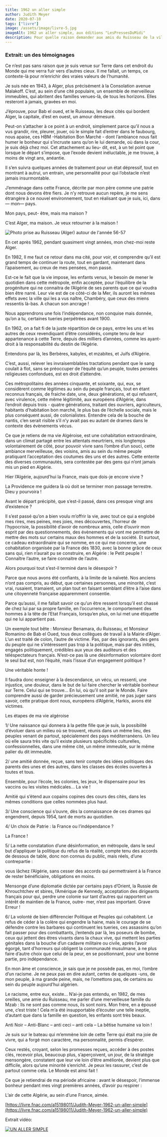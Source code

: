 ```yaml
---
title: 1962 un aller simple
author: Judith Meyer
date: 2020-07-10
tags: ["livre"]
image: /assets/image/livre-5.jpg
imageAlt: 1962 un aller simple, aux éditions "LesPressesDuMidi"
description: Pour quelle raison demander aux amis du Ruisseau de la ville d’Alger, de se souvenir, de leur passage de l’Algérie, à la France ? N’ont-ils pas essuyé suffisamment de larmes pour les solliciter à nouveau ? Ce temps lointain, resurgi, leur permettra de rétablir l’authenticité d’une vie dans cette Afrique du Nord, ouverte alors à toutes les âmes de bonne volonté, faire comprendre, aux enfants, comment des hommes et des femmes, venus des horizons les plus divers, ont cohabité dans un total respect du voisin, lui aussi arrivé par bateau d’un des ports de ce bassin méditerranéen. À ceux, français de métropole, ayant pris des positions de défense des uns, et de rejet des autres, sans rien connaître du contexte véridique, un conseil sincère - Méditez ! L’ignorance entraîne une ingérence injuste qui provoque, chez l’innocente victime, le désarroi, une souffrance, une punition injustifiée.
---
```


### Extrait: un des témoignages

Ce n’est pas sans raison que je suis venue sur Terre dans cet endroit du Monde qui me verra fuir vers d’autres cieux.
Il me fallait, un temps, ce contexte-là pour m’enrichir des vraies valeurs de l’humanité.

Je suis née en 1943, à Alger, plus précisément à la Consolation avenue Malakoff. C’est, au sein d’une cité populaire, un ensemble de merveilleux immeubles, qui abritent des familles venues-là, de tous les horizons. Elles resteront à jamais, gravées en moi.

J’éprouve, pour Bab el oued, et le Ruisseau, les deux cités qui bordent Alger, la capitale, d’est en ouest, un amour démesuré.

Peut-on s’attacher à ce point à un endroit, simplement parce qu’il nous a vus grandir, rire, pleurer, jouer, où le simple fait d’entrer dans le faubourg, nous apaise, ces HBM -Habitation Bon Marché - dont l’ambiance nous fait humer le bonheur qui s’incruste sans qu’on le lui demande, où dans la cour, je suis déjà chez moi. Cet attachement au lieu- dit, est, à un tel point que lorsque le départ s’impose, que l’exode devient inéluctable, je me trouve, à moins de vingt ans, anéantie.

Il s’en suivra quelques années de traitement pour un état dépressif, tout en montrant à autrui, un entrain, une personnalité pour qui l’obstacle n’est jamais insurmontable.

J’emménage dans cette France, décrite par mon père comme une patrie dont nous devons être fiers. Je n’y retrouve aucun repère, je me sens étrangère à ce nouvel environnement, tout en réalisant que je suis, ici, dans— mon— pays.

Mon pays, peut- être, mais ma maison ?

C’est Alger, ma maison. Je veux retourner à la maison !

![Photo prise au Ruisseau (Alger) autour de l'année 56-57 ](/assets/image/ruisseau.png "Photo prise au Ruisseau (Alger) autour de l'année 56-57 ")

En cet après 1962, pendant quasiment vingt années, mon chez-moi reste Alger.

En 1982, Il me faut ce retour dans ma cité, pour voir, et comprendre qu’il est grand temps de continuer la route, tout en gardant, maintenant dans l’apaisement, au creux de mes pensées, mon passé.

Est-ce le fait que la vie impose, les enfants venus, le besoin de mener le quotidien dans cette métropole, enfin acceptée, pour l’équilibre de la progéniture qui ne connaitra de l’Algérie de ses parents que ce qui voudra bien être narré. Leur vie est de ce côté-ci de la Mer, ils auront les mêmes effets avec la ville qui les a vus naître, Chambéry, que ceux des miens ressentis là-bas. A chacun son ancrage !

Nous apprendrons une fois l’indépendance, non conquise mais donnée, qu’on a tu, certaines tueries perpétrées avant 1900.

En 1962, on a fait fi de la juste répartition de ce pays, entre les uns et les autres de ceux revendiquant d’être considérés, compte tenu de leur appartenance à cette Terre, depuis des milliers d’années, comme les ayant- droit à la responsabilité du destin de l’Algérie.

Entendons par là, les Berbères, kabyles, et mzabites, et Juifs d’Algérie.

C’est, aussi, relever les invraisemblables tractations pendant que le sang coulait à flot, sans se préoccuper de l’équité qu’un peuple, toutes pensées religieuses confondues, est en droit d’attendre.

Ces métropolitains des années cinquante, et soixante, qui, eux, se considèrent comme légitimes au sein du peuple français, tout en étant reconnus français, de fraiche date, une, deux générations, et qui refusent, avec virulence, cette même légitimité, aux européens d’Algérie, dans l’endroit depuis trois - quatre générations, traitant des ouvriers, agriculteurs, habitants d’habitation bon marché, le plus bas de l’échelle sociale, mais le plus conséquent aussi, de colonialistes. Entendre cela de la bouche de nantis, c’en serait risible s’il n’y avait pas eu autant de drames dans le contexte des évènements vécus.

Ce que je retiens de ma vie Algéroise, est une cohabitation extraordinaire, dans un climat partagé entre les attentats meurtriers, mis longtemps volontairement de côté, pour pouvoir vivre sans l’ombre d’un souci, cette ambiance merveilleuse, des voisins, amis au sein du même peuple pratiquant l’acceptation des coutumes des uns et des autres. Cette entente des diverses communautés, sera contestée par des gens qui n’ont jamais mis un pied en Algérie.

Hier l’Algérie, aujourd’hui la France, mais que dois-je encore vivre ?

La Providence me guidera là où doit se terminer mon passage terrestre. Dieu y pourvoira !

Avant le départ précipité, que s’est-il passé, dans ces presque vingt ans d’existence ?

Il s’est passé qu’on a bien voulu m’offrir la vie, avec tout ce qui a englobé mes rires, mes peines, mes joies, mes découvertes, l’horreur de l’hypocrisie, la possibilité d’avoir de nombreux amis, celle d’ouvrir mon esprit par des questionnements, des évènements qui vont me permettre de mettre des mots sur certains maux des hommes et de la société. Et surtout, ce cadeau extraordinaire qui se nomme, en ce qui me concerne, une cohabitation organisée par la France dès 1830, avec la bonne grâce de ceux sans qui, rien n’aurait pu se construire, en Algérie : le Petit peuple ! Connaître l’autre, se faire connaitre de l’autre.

Alors pourquoi tout s’est-il terminé dans le désespoir ?

Parce que nous avons été confiants, à la limite de la naïveté. Nos anciens n’ont pas compris, au début, que certaines personnes, une minorité, c’est vrai, rusaient, tramaient, un plan tout en faisant semblant d’être à l’aise dans une citoyenneté française apparemment consentie.

Parce qu’aussi, il me fallait savoir ce qu’un être ressent lorsqu’il est chassé de chez lui par sa propre famille, en l’occurrence, le comportement des hommes à la tête de l’Etat Français, lorsqu’en plus, on lui met une étiquette qui ne lui appartient pas.

Un exemple tout bête : Monsieur Benamara, du Ruisseau, et Monsieur Romanino de Bab el Oued, tous deux collègues de travail à la Mairie d’Alger.  L’un est traité de colon, l’autre de victime. Pas, par des ignorants, des gens du peuple qui ne s’intéressent pas trop à la politique, mais par des initiés, engagés politiquement, crédibles aux yeux des auditeurs et des téléspectateurs français. N’est-ce pas là une désinformation volontaire dont le seul but est, non l’équité, mais l’issue d’un engagement politique ?

Une véritable honte !

Il faudra donc enseigner à la descendance, un vécu, un ressenti, une injustice, une douleur, dans le but de lui faire chercher le véritable bonheur sur Terre. Celui qui se trouve… En lui, où qu’il soit par le Monde. Faire comprendre aussi de garder précieusement une amitié, ne pas juger sans savoir, cette pratique dont nous, européens d’Algérie, Harkis, avons été victimes.

Les étapes de ma vie algéroise

1/ Une naissance qui donnera à la petite fille que je suis, la possibilité d’évoluer dans un milieu où se trouvent, réunis dans un même lieu, des peuples venant de partout, spécialement des pays méditerranéens. Un lieu où elle saura très vite qu’il existe plusieurs spécificités culturelles, confessionnelles, dans une même cité, un même immeuble, sur le même palier du dit immeuble.

2/ une amitié donnée, reçue, sans tenir compte des idées politiques des parents des unes et des autres, dans les classes des écoles ouvertes à toutes et tous.

Ensemble, pour l’école, les colonies, les jeux, le dispensaire pour les vaccins ou les visites médicales… La vie !

Amitié qui s’étend aux copains copines des cours des cités, dans les mêmes conditions que celles nommées plus haut.

3/ Une conscience qui s’ouvre, dès la connaissance de ces drames qui engendrent, depuis 1954, tant de morts au quotidien.

4/ Un choix de Patrie : la France ou l’indépendance ?

  La France !

5/ La nette constatation d’une désinformation, en métropole, dans le seul but d’appliquer la politique du refus de la réalité, compte tenu des accords de dessous de table, donc non connus du public, mais réels, d’une contrepartie :

vous lâchez l’Algérie, sans cesser des accords qui permettraient à la France de rester bénéficiaire, obligations en moins.

Mensonge d’une diplomatie dictée par certains pays d’Orient, la Russie de Khrouchtchev et sbires, l’Amérique de Kennedy, acceptation des dirigeants français pour qui, perdre une colonie sur tant d’autres qui rapportent un intérêt de maintien de la France, outre- mer, n’est pas important. Grave Erreur !

6/ La volonté de bien différencier Politique et Peuples qui cohabitent. Le refus de céder à la colère qui engendre la haine, mais le courage de se défendre contre les barbares qui continuent les tueries, ces assassins qu’on fait passer pour des combattants, j’entends par là, les poseurs de bombe, ceux qui jettent des êtres vivants dans la chaux vive, qui mettent les parties génitales dans la bouche d’un cadavre militaire ou civile, après l’avoir égorgé, tant d’horreurs qui obligent la communauté musulmane, à ne plus faire d’autre choix que celui de la peur, en se positionnant, pour une bonne partie,  pro indépendance.

En mon âme et conscience, je sais que je ne possède pas, en moi, l’ombre d’un racisme. Je ne peux pas en dire autant, certes de quelques -uns, de mon peuple, à ma grande peine, mais, ne l’omettons pas, de certains au sein du peuple aujourd’hui algérien.

Le racisme, entre eux, existe… N’ai-je pas entendu, en 1982, de mes oreilles, une amie du Ruisseau, me parler d’une merveilleuse famille du Mzab : Ils ne sont pas comme nous, ils sont noirs. Mon frère, en a épousé une, c’est triste ! Cela m’a été insupportable d’écouter une telle ineptie, d’autant que dans la famille en question, les enfants sont très beaux.

Anti Noir – Anti-Blanc – anti ceci – anti cela – La bêtise humaine va loin !

Je suis sur le bateau qui m’emmène loin de cette Terre qui était ma joie de vivre, qui a forgé mon caractère, ma personnalité, permis d’espérer.

Ceux restés, croyant, selon les promesses reçues, accéder à des postes clés, recevoir plus, beaucoup plus, s’aperçoivent, un jour, de la stratégie mensongère, constatent que leur vie loin d’être améliorée, devient plus que difficile, alors qu’une minorité s’enrichit. Je peux les rassurer, c’est de partout comme cela. Le Monde est ainsi fait !

Ce que je retiendrai de ma période africaine : avant le désespoir, l’immense bonheur pendant mes vingt premières années, d’avoir pu respirer :

L’air de cette Algérie, au sein d’une France, aimée.

[https://livre.fnac.com/a15198011/Judith-Meyer-1962-un-aller-simple](https://livre.fnac.com/a15198011/Judith-Meyer-1962-un-aller-simple)

Extrait vidéo:

[![UN ALLER SIMPLE](https://img.youtube.com/vi/yvbN_hUfuRE/0.jpg)](https://www.youtube.com/watch?v=yvbN_hUfuRE)